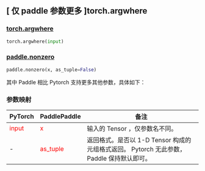 ## [ 仅 paddle 参数更多 ]torch.argwhere
### [torch.argwhere](https://pytorch.org/docs/stable/generated/torch.argwhere.html#torch.argwhere)

```python
torch.argwhere(input)
```

### [paddle.nonzero](https://www.paddlepaddle.org.cn/documentation/docs/zh/api/paddle/nonzero_cn.html#nonzero)

```python
paddle.nonzero(x, as_tuple=False)
```

其中 Paddle 相比 Pytorch 支持更多其他参数，具体如下：

### 参数映射
| PyTorch       | PaddlePaddle | 备注                                                   |
| ------------- | ------------ | ------------------------------------------------------ |
| <font color='red'>input</font>         | <font color='red'>x</font>            | 输入的 Tensor ，仅参数名不同。                   |
| - | <font color='red'> as_tuple </font>   | 返回格式。是否以 1-D Tensor 构成的元组格式返回。 Pytorch 无此参数， Paddle 保持默认即可。  |
